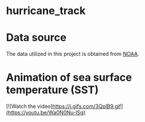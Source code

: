 # hurricane_track



# Data source

The data utilized in this project is obtained from [NOAA](https://www.ncdc.noaa.gov/data-access/marineocean-data/extended-reconstructed-sea-surface-temperature-ersst-v5).

# Animation of sea surface temperature (SST)

[![Watch the video]https://j.gifs.com/3QplB9.gif](https://youtu.be/Wa0N0Nu-lSg)
